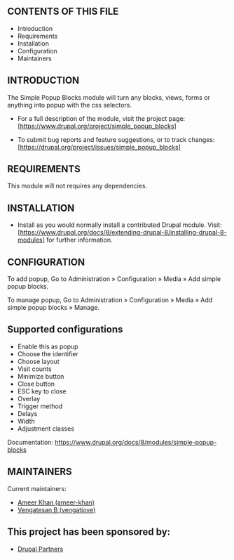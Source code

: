 ## CONTENTS OF THIS FILE
   
 * Introduction
 * Requirements
 * Installation
 * Configuration
 * Maintainers
 
## INTRODUCTION

The Simple Popup Blocks module will turn any blocks, views, forms or anything
into popup with the css selectors. 

 * For a full description of the module, visit the project page:
   [https://www.drupal.org/project/simple_popup_blocks]

 * To submit bug reports and feature suggestions, or to track changes:
   [https://drupal.org/project/issues/simple_popup_blocks]

## REQUIREMENTS

This module will not requires any dependencies.

## INSTALLATION
 
 * Install as you would normally install a contributed Drupal module. Visit:
   [https://www.drupal.org/docs/8/extending-drupal-8/installing-drupal-8-modules]
   for further information.

## CONFIGURATION

To add popup, Go to Administration » Configuration » 
 Media » Add simple popup blocks.

To manage popup, Go to Administration » Configuration » 
 Media » Add simple popup blocks » Manage.

## Supported configurations

* Enable this as popup
* Choose the identifier
* Choose layout
* Visit counts
* Minimize button
* Close button
* ESC key to close
* Overlay
* Trigger method
* Delays
* Width
* Adjustment classes

Documentation: https://www.drupal.org/docs/8/modules/simple-popup-blocks

## MAINTAINERS

Current maintainers:
 * [Ameer Khan (ameer-khan)](https://www.drupal.org/u/ameer-khan)
 * [Vengatesan B (vengatjove)](https://www.drupal.org/u/vengatjove) 

## This project has been sponsored by:
 * [Drupal Partners](https://www.drupal.org/drupal-partners-0)
